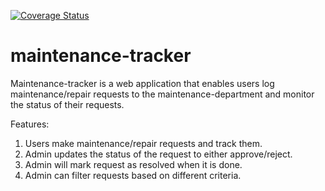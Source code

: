[![Coverage Status](https://coveralls.io/repos/github/ibalihikya/maintenance-tracker/badge.svg?branch=fix_syntaxify)](https://coveralls.io/github/ibalihikya/maintenance-tracker?branch=fix_syntaxify)

# maintenance-tracker

Maintenance-tracker is a web application that enables users log maintenance/repair requests
to the maintenance-department and monitor the status of their requests.

Features:
1. Users make maintenance/repair requests and track them.
2. Admin updates the status of the request to either approve/reject.
3. Admin will mark request as resolved when it is done.
4. Admin can filter requests based on different criteria.




